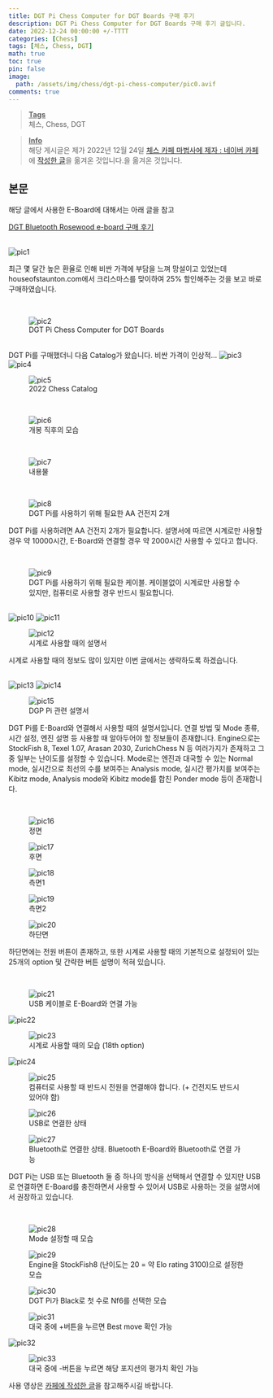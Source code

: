 ```yaml
---
title: DGT Pi Chess Computer for DGT Boards 구매 후기
description: DGT Pi Chess Computer for DGT Boards 구매 후기 글입니다.
date: 2022-12-24 00:00:00 +/-TTTT
categories: [Chess]
tags: [체스, Chess, DGT]
math: true
toc: true
pin: false
image:
  path: /assets/img/chess/dgt-pi-chess-computer/pic0.avif
comments: true
---
```


<blockquote class="prompt-info"><p><strong><u>Tags</u></strong> <br />
체스, Chess, DGT</p></blockquote>

<blockquote class="prompt-info"><p><strong><u>Info</u></strong> <br />
해당 게시글은 제가 2022년 12월 24일 <a href="https://cafe.naver.com/chesssystem" target="_blank">체스 카페 마법사에 제자 : 네이버 카페</a>에 <a href="https://cafe.naver.com/chesssystem?iframe_url_utf8=%2FArticleRead.nhn%253Fclubid%3D10294651%2526articleid%3D31298" target="_blank">작성한 글</a>을 옮겨온 것입니다.을 옮겨온 것입니다. </p></blockquote>

## 본문

해당 글에서 사용한 E-Board에 대해서는 아래 글을 참고

<a href="../dgt-bluetooth-e-board">DGT Bluetooth Rosewood e-board 구매 후기</a>

<br />
<img src="/assets/img/chess/dgt-pi-chess-computer/pic1.avif" alt="pic1" />

최근 몇 달간 높은 환율로 인해 비싼 가격에 부담을 느껴 망설이고 있었는데 houseofstaunton.com에서 크리스마스를 맞이하여 25% 할인해주는 것을 보고 바로 구매하였습니다.

<br />
<figure>
<img src="/assets/img/chess/dgt-pi-chess-computer/pic2.avif" alt="pic2" />
<figcaption>DGT Pi Chess Computer for DGT Boards</figcaption>
</figure>

<br />
DGT Pi를 구매했더니 다음 Catalog가 왔습니다. 비싼 가격이 인상적...
<img src="/assets/img/chess/dgt-pi-chess-computer/pic3.avif" alt="pic3" />

<img src="/assets/img/chess/dgt-pi-chess-computer/pic4.avif" alt="pic4" />

<figure>
<img src="/assets/img/chess/dgt-pi-chess-computer/pic5.avif" alt="pic5" />
<figcaption>2022 Chess Catalog</figcaption>
</figure>

<br />
<figure>
<img src="/assets/img/chess/dgt-pi-chess-computer/pic6.avif" alt="pic6" />
<figcaption>개봉 직후의 모습</figcaption>
</figure>

<br />
<figure>
<img src="/assets/img/chess/dgt-pi-chess-computer/pic7.avif" alt="pic7" />
<figcaption>내용물</figcaption>
</figure>

<br />
<figure>
<img src="/assets/img/chess/dgt-pi-chess-computer/pic8.avif" alt="pic8" />
<figcaption>DGT Pi를 사용하기 위해 필요한 AA 건전지 2개</figcaption>
</figure>

DGT Pi를 사용하려면 AA 건전지 2개가 필요합니다. 설명서에 따르면 시계로만 사용할 경우 약 10000시간, E-Board와 연결할 경우 약 2000시간 사용할 수 있다고 합니다.

<br />
<figure>
<img src="/assets/img/chess/dgt-pi-chess-computer/pic9.avif" alt="pic9" />
<figcaption>DGT Pi를 사용하기 위해 필요한 케이블. 케이블없이 시계로만 사용할 수 있지만, 컴퓨터로 사용할 경우 반드시 필요합니다.</figcaption>
</figure>

<br />
<img src="/assets/img/chess/dgt-pi-chess-computer/pic10.avif" alt="pic10" />

<img src="/assets/img/chess/dgt-pi-chess-computer/pic11.avif" alt="pic11" />

<figure>
<img src="/assets/img/chess/dgt-pi-chess-computer/pic12.avif" alt="pic12" />
<figcaption>시계로 사용할 때의 설명서</figcaption>
</figure>

시계로 사용할 때의 정보도 많이 있지만 이번 글에서는 생략하도록 하겠습니다.

<br />
<img src="/assets/img/chess/dgt-pi-chess-computer/pic13.avif" alt="pic13" />

<img src="/assets/img/chess/dgt-pi-chess-computer/pic14.avif" alt="pic14" />

<figure>
<img src="/assets/img/chess/dgt-pi-chess-computer/pic15.avif" alt="pic15" />
<figcaption>DGP Pi 관련 설명서</figcaption>
</figure>

DGT Pi를 E-Board와 연결해서 사용할 때의 설명서입니다. 연결 방법 및 Mode 종류, 시간 설정, 엔진 설명 등 사용할 때 알아두어야 할 정보들이 존재합니다. Engine으로는 StockFish 8, Texel 1.07, Arasan 2030, ZurichChess N 등 여러가지가 존재하고 그 중 일부는 난이도를 설정할 수 있습니다. Mode로는 엔진과 대국할 수 있는 Normal mode, 실시간으로 최선의 수를 보여주는 Analysis mode, 실시간 평가치를 보여주는 Kibitz mode, Analysis mode와 Kibitz mode를 합친 Ponder mode 등이 존재합니다.

<br />
<figure>
<img src="/assets/img/chess/dgt-pi-chess-computer/pic16.avif" alt="pic16" />
<figcaption>정면</figcaption>
</figure>

<figure>
<img src="/assets/img/chess/dgt-pi-chess-computer/pic17.avif" alt="pic17" />
<figcaption>후면</figcaption>
</figure>

<figure>
<img src="/assets/img/chess/dgt-pi-chess-computer/pic18.avif" alt="pic18" />
<figcaption>측면1</figcaption>
</figure>

<figure>
<img src="/assets/img/chess/dgt-pi-chess-computer/pic19.avif" alt="pic19" />
<figcaption>측면2</figcaption>
</figure>

<figure>
<img src="/assets/img/chess/dgt-pi-chess-computer/pic20.avif" alt="pic20" />
<figcaption>하단면</figcaption>
</figure>

하단면에는 전원 버튼이 존재하고, 또한 시계로 사용할 때의 기본적으로 설정되어 있는 25개의 option 및 간략한 버튼 설명이 적혀 있습니다.

<br />
<figure>
<img src="/assets/img/chess/dgt-pi-chess-computer/pic21.avif" alt="pic21" />
<figcaption>USB 케이블로 E-Board와 연결 가능</figcaption>
</figure>

<img src="/assets/img/chess/dgt-pi-chess-computer/pic22.avif" alt="pic22" />

<figure>
<img src="/assets/img/chess/dgt-pi-chess-computer/pic23.avif" alt="pic23" />
<figcaption>시계로 사용할 때의 모습 (18th option)</figcaption>
</figure>

<img src="/assets/img/chess/dgt-pi-chess-computer/pic24.avif" alt="pic24" />

<figure>
<img src="/assets/img/chess/dgt-pi-chess-computer/pic25.avif" alt="pic25" />
<figcaption>컴퓨터로 사용할 때 반드시 전원을 연결해야 합니다. (+ 건전지도 반드시 있어야 함)</figcaption>
</figure>

<figure>
<img src="/assets/img/chess/dgt-pi-chess-computer/pic26.avif" alt="pic26" />
<figcaption>USB로 연결한 상태</figcaption>
</figure>

<figure>
<img src="/assets/img/chess/dgt-pi-chess-computer/pic27.avif" alt="pic27" />
<figcaption>Bluetooth로 연결한 상태. Bluetooth E-Board와 Bluetooth로 연결 가능</figcaption>
</figure>

DGT Pi는 USB 또는 Bluetooth 둘 중 하나의 방식을 선택해서 연결할 수 있지만 USB로 연결하면 E-Board를 충전하면서 사용할 수 있어서 USB로 사용하는 것을 설명서에서 권장하고 있습니다.

<br />
<figure>
<img src="/assets/img/chess/dgt-pi-chess-computer/pic28.avif" alt="pic28" />
<figcaption>Mode 설정할 때 모습</figcaption>
</figure>

<figure>
<img src="/assets/img/chess/dgt-pi-chess-computer/pic29.avif" alt="pic29" />
<figcaption>Engine을 StockFish8 (난이도는 20 = 약 Elo rating 3100)으로 설정한 모습</figcaption>
</figure>

<figure>
<img src="/assets/img/chess/dgt-pi-chess-computer/pic30.avif" alt="pic30" />
<figcaption>DGT Pi가 Black로 첫 수로 Nf6를 선택한 모습</figcaption>
</figure>

<figure>
<img src="/assets/img/chess/dgt-pi-chess-computer/pic31.avif" alt="pic31" />
<figcaption>대국 중에 +버튼을 누르면 Best move 확인 가능</figcaption>
</figure>

<img src="/assets/img/chess/dgt-pi-chess-computer/pic32.avif" alt="pic32" />

<figure>
<img src="/assets/img/chess/dgt-pi-chess-computer/pic33.avif" alt="pic33" />
<figcaption>대국 중에 -버튼을 누르면 해당 포지션의 평가치 확인 가능</figcaption>
</figure>

사용 영상은 [카페에 작성한 글](https://cafe.naver.com/chesssystem?iframe_url_utf8=%2FArticleRead.nhn%253Fclubid%3D10294651%2526articleid%3D31298)을 참고해주시길 바랍니다.
